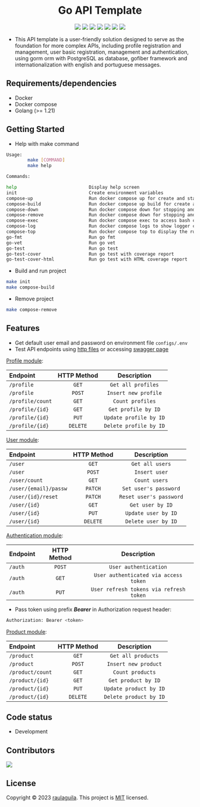 <h1 align="center">Go API Template</h1>

<p align="center">
  <a href="https://github.com/raulaguila/go-apitemplate/releases" target="_blank" style="text-decoration: none;">
    <img src="https://img.shields.io/github/v/release/raulaguila/go-apitemplate.svg?style=flat&labelColor=0D1117">
  </a>
  <img src="https://img.shields.io/github/repo-size/raulaguila/go-apitemplate?style=flat&labelColor=0D1117">
  <img src="https://img.shields.io/github/stars/raulaguila/go-apitemplate?style=flat&labelColor=0D1117">
  <a href="../LICENSE" target="_blank" style="text-decoration: none;">
    <img src="https://img.shields.io/badge/License-MIT-blue.svg?style=flat&labelColor=0D1117">
  </a>
  <a href="https://goreportcard.com/report/github.com/raulaguila/go-apitemplate" target="_blank" style="text-decoration: none;">
    <img src="https://goreportcard.com/badge/github.com/raulaguila/go-apitemplate?style=flat&labelColor=0D1117">
  </a>
  <a href="https://github.com/raulaguila/go-apitemplate/actions?query=workflow%3Ago-test" target="_blank" style="text-decoration: none;">
    <img src="https://github.com/raulaguila/go-apitemplate/actions/workflows/go-test.yml/badge.svg">
  </a>
  <a href="https://github.com/raulaguila/go-apitemplate/actions?query=workflow%3Ago-build" target="_blank" style="text-decoration: none;">
    <img src="https://github.com/raulaguila/go-apitemplate/actions/workflows/go-build.yml/badge.svg">
  </a>
</p>

- This API template is a user-friendly solution designed to serve as the foundation for more complex APIs, including profile registration and management, user basic registration, management and authentication, using gorm orm with PostgreSQL as database, gofiber framework and internationalization with english and portuguese messages.

## Requirements/dependencies

- Docker
- Docker compose
- Golang (>= 1.21)

## Getting Started

- Help with make command

```sh
Usage:
        make [COMMAND]
        make help

Commands:

help                           Display help screen
init                           Create environment variables
compose-up                     Run docker compose up for create and start containers
compose-build                  Run docker compose up build for create and start containers
compose-down                   Run docker compose down for stopping and removing containers, networks
compose-remove                 Run docker compose down for stopping and removing containers, networks, volumes
compose-exec                   Run docker compose exec to access bash container
compose-log                    Run docker compose logs to show logger container
compose-top                    Run docker compose top to display the running containers processes
go-fmt                         Run go fmt
go-vet                         Run go vet
go-test                        Run go test
go-test-cover                  Run go test with coverage report
go-test-cover-html             Run go test with HTML coverage report
```

- Build and run project

```sh
make init
make compose-build
```

- Remove project

```sh
make compose-remove
```

## Features

- Get default user email and password on environment file `configs/.env`
- Test API endpoints using <a href="../test" target="_blank">http files</a> or accessing <a href="http://127.0.0.1:9000/swagger/index.html" target="_blank">swagger page</a>

[Profile module](../test/profile.http):

| Endpoint         | HTTP Method |      Description       |
| :--------------- | :---------: | :--------------------: |
| `/profile`       |    `GET`    |   `Get all profiles`   |
| `/profile`       |   `POST`    |  `Insert new profile`  |
| `/profile/count` |    `GET`    |    `Count profiles`    |
| `/profile/{id}`  |    `GET`    |  `Get profile by ID`   |
| `/profile/{id}`  |    `PUT`    | `Update profile by ID` |
| `/profile/{id}`  |  `DELETE`   | `Delete profile by ID` |

[User module](../test/user.http):

| Endpoint              | HTTP Method |       Description       |
| :-------------------- | :---------: | :---------------------: |
| `/user`               |    `GET`    |     `Get all users`     |
| `/user`               |   `POST`    |      `Insert user`      |
| `/user/count`         |    `GET`    |      `Count users`      |
| `/user/{email}/passw` |   `PATCH`   |  `Set user's password`  |
| `/user/{id}/reset`    |   `PATCH`   | `Reset user's password` |
| `/user/{id}`          |    `GET`    |    `Get user by ID`     |
| `/user/{id}`          |    `PUT`    |   `Update user by ID`   |
| `/user/{id}`          |  `DELETE`   |   `Delete user by ID`   |

[Authentication module](../test/auth.http):

| Endpoint | HTTP Method |               Description               |
| :------- | :---------: | :-------------------------------------: |
| `/auth`  |   `POST`    |          `User authentication`          |
| `/auth`  |    `GET`    |  `User authenticated via access token`  |
| `/auth`  |    `PUT`    | `User refresh tokens via refresh token` |

- Pass token using prefix _**Bearer**_ in Authorization request header:

```bash
Authorization: Bearer <token>
```

[Product module](../test/product.http):

| Endpoint         | HTTP Method |      Description       |
| :--------------- | :---------: | :--------------------: |
| `/product`       |    `GET`    |   `Get all products`   |
| `/product`       |   `POST`    |  `Insert new product`  |
| `/product/count` |    `GET`    |    `Count products`    |
| `/product/{id}`  |    `GET`    |  `Get product by ID`   |
| `/product/{id}`  |    `PUT`    | `Update product by ID` |
| `/product/{id}`  |  `DELETE`   | `Delete product by ID` |

## Code status

- Development

## Contributors

<a href="https://github.com/raulaguila" target="_blank">
  <img src="https://contrib.rocks/image?repo=raulaguila/go-apitemplate">
</a>

## License

Copyright © 2023 [raulaguila](https://github.com/raulaguila).
This project is [MIT](../LICENSE) licensed.
